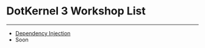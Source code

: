 # DotKernel 3 Workshop List
---

* [Dependency Injection](https://github.com/dotkernel/ws-dependency-injection)
* Soon
